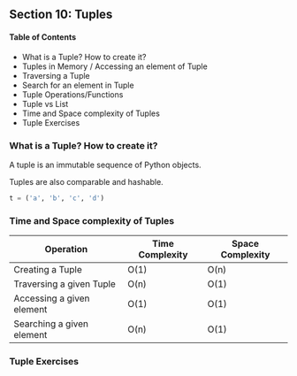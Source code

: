 ## Section 10: Tuples

#### Table of Contents
- What is a Tuple? How to create it?
- Tuples in Memory / Accessing an element of Tuple
- Traversing a Tuple
- Search for an element in Tuple
- Tuple Operations/Functions
- Tuple vs List
- Time and Space complexity of Tuples
- Tuple Exercises



### What is a Tuple? How to create it?

A tuple is an immutable sequence of Python objects.

Tuples are also comparable and hashable.

```python
t = ('a', 'b', 'c', 'd')
```


### Time and Space complexity of Tuples

| **Operation**             | **Time Complexity** | **Space Complexity** |
|---------------------------|---------------------|----------------------|
| Creating a Tuple          | O(1)                | O(n)                 |
| Traversing a given Tuple  | O(n)                | O(1)                 |
| Accessing a given element | O(1)                | O(1)                 |
| Searching a given element | O(n)                | O(1)                 |


### Tuple Exercises






